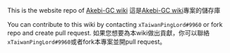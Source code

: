 This is the website repo of [Akebi-GC wiki](https://xtaiwanpinglord.github.io/Akebi-GC-Wiki/#/)
這是[Akebi-GC wiki](https://xtaiwanpinglord.github.io/Akebi-GC-Wiki/#/)專案的儲存庫

You can contribute to this wiki by contacting `xTaiwanPingLord#9960` or fork repo and create pull request.
如果您想要為本wiki做出貢獻，你可以聯絡`xTaiwanPingLord#9960`或者fork本專案並開pull request。